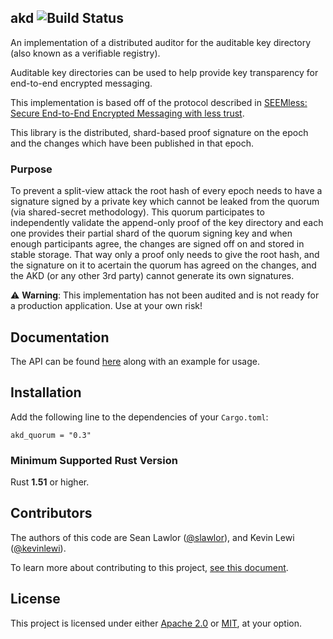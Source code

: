 ## akd ![Build Status](https://github.com/novifinancial/akd/workflows/CI/badge.svg)

An implementation of a distributed auditor for the auditable key directory (also known as a verifiable registry).

Auditable key directories can be used to help provide key transparency for end-to-end encrypted
messaging.

This implementation is based off of the protocol described in
[SEEMless: Secure End-to-End Encrypted Messaging with less trust](https://eprint.iacr.org/2018/607).

This library is the distributed, shard-based proof signature on the epoch and the changes which have been published in that
epoch.

### Purpose
To prevent a split-view attack the root hash of every epoch needs to have a signature signed by a private key which cannot be leaked
from the quorum (via shared-secret methodology). This quorum participates to independently validate the append-only proof of the
key directory and each one provides their partial shard of the quorum signing key and when enough participants agree, the changes
are signed off on and stored in stable storage. That way only a proof only needs to give the root hash, and the signature on it to acertain
the quorum has agreed on the changes, and the AKD (or any other 3rd party) cannot generate its own signatures.

⚠️ **Warning**: This implementation has not been audited and is not ready for a production application. Use at your own risk!

Documentation
-------------

The API can be found [here](https://docs.rs/akd_quorum/) along with an example for usage.

Installation
------------

Add the following line to the dependencies of your `Cargo.toml`:

```
akd_quorum = "0.3"
```

### Minimum Supported Rust Version

Rust **1.51** or higher.

Contributors
------------

The authors of this code are
Sean Lawlor ([@slawlor](https://github.com/slawlor)), and
Kevin Lewi ([@kevinlewi](https://github.com/kevinlewi)).

To learn more about contributing to this project, [see this document](https://github.com/novifinancial/akd/blob/main/CONTRIBUTING.md).

License
-------

This project is licensed under either [Apache 2.0](https://github.com/novifinancial/akd/blob/main/LICENSE-APACHE) or [MIT](https://github.com/novifinancial/akd/blob/main/LICENSE-MIT), at your option.
